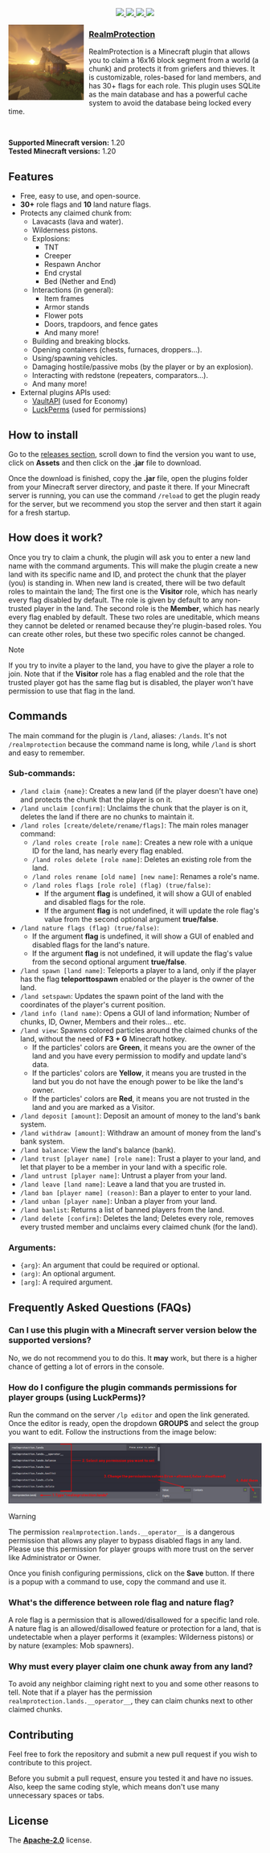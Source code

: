 <p align="center">
    <a href="https://github.com/TFAGaming/RealmProtection/releases/latest">
        <img src="https://img.shields.io/github/downloads/TFAGaming/RealmProtection/total?label=Downloads">
        <img src="https://img.shields.io/github/v/tag/TFAGaming/RealmProtection?label=Version">
        <img src="https://img.shields.io/github/license/TFAGaming/RealmProtection?label=License">
        <img src="https://img.shields.io/github/repo-size/TFAGaming/RealmProtection?label=Size">
    </a>
</p>

<img width="150" height="150" align="left" style="float: left; margin: 0 10px 10px 0;" alt="RealmProtection" src="images/realmprotection-icon.png">

<h3><u>RealmProtection</u></h3>

RealmProtection is a Minecraft plugin that allows you to claim a 16x16 block segment from a world (a chunk) and protects it from griefers and thieves. It is customizable, roles-based for land members, and has 30+ flags for each role. This plugin uses SQLite as the main database and has a powerful cache system to avoid the database being locked every time.

<br>

**Supported Minecraft version:** 1.20 <br>
**Tested Minecraft versions:** 1.20

## Features
- Free, easy to use, and open-source.
- **30+** role flags and **10** land nature flags.
- Protects any claimed chunk from:
    - Lavacasts (lava and water).
    - Wilderness pistons.
    - Explosions:
        - TNT
        - Creeper
        - Respawn Anchor
        - End crystal
        - Bed (Nether and End)
    - Interactions (in general):
        - Item frames
        - Armor stands
        - Flower pots
        - Doors, trapdoors, and fence gates
        - And many more!
    - Building and breaking blocks.
    - Opening containers (chests, furnaces, droppers...).
    - Using/spawning vehicles.
    - Damaging hostile/passive mobs (by the player or by an explosion).
    - Interacting with redstone (repeaters, comparators...).
    - And many more!
- External plugins APIs used:
    - [VaultAPI](https://github.com/MilkBowl/VaultAPI) (used for Economy)
    - [LuckPerms](https://github.com/LuckPerms/LuckPerms) (used for permissions)

## How to install

Go to the [releases section](https://github.com/TFAGaming/RealmProtector/releases), scroll down to find the version you want to use, click on **Assets** and then click on the **.jar** file to download.

Once the download is finished, copy the **.jar** file, open the plugins folder from your Minecraft server directory, and paste it there. If your Minecraft server is running, you can use the command `/reload` to get the plugin ready for the server, but we recommend you stop the server and then start it again for a fresh startup.

## How does it work?
Once you try to claim a chunk, the plugin will ask you to enter a new land name with the command arguments. This will make the plugin create a new land with its specific name and ID, and protect the chunk that the player (you) is standing in. When new land is created, there will be two default roles to maintain the land; The first one is the **Visitor** role, which has nearly every flag disabled by default. The role is given by default to any non-trusted player in the land. The second role is the **Member**, which has nearly every flag enabled by default. These two roles are uneditable, which means they cannot be deleted or renamed because they're plugin-based roles. You can create other roles, but these two specific roles cannot be changed.

> [!NOTE]
> If you try to invite a player to the land, you have to give the player a role to join. Note that if the **Visitor** role has a flag enabled and the role that the trusted player got has the same flag but is disabled, the player won't have permission to use that flag in the land.

## Commands
The main command for the plugin is `/land`, aliases: `/lands`. It's not `/realmprotection` because the command name is long, while `/land` is short and easy to remember.

### Sub-commands:
- `/land claim {name}`: Creates a new land (if the player doesn't have one) and protects the chunk that the player is on it.
- `/land unclaim [confirm]`: Unclaims the chunk that the player is on it, deletes the land if there are no chunks to maintain it.
- `/land roles [create/delete/rename/flags]`: The main roles manager command:
    - `/land roles create [role name]`: Creates a new role with a unique ID for the land, has nearly every flag enabled.
    - `/land roles delete [role name]`: Deletes an existing role from the land.
    - `/land roles rename [old name] [new name]`: Renames a role's name.
    - `/land roles flags [role role] (flag) (true/false)`:
        - If the argument **flag** is undefined, it will show a GUI of enabled and disabled flags for the role.
        - If the argument **flag** is not undefined, it will update the role flag's value from the second optional argument **true/false**.
- `/land nature flags (flag) (true/false)`:
    - If the argument **flag** is undefined, it will show a GUI of enabled and disabled flags for the land's nature.
    - If the argument **flag** is not undefined, it will update the flag's value from the second optional argument **true/false**.
- `/land spawn [land name]`: Teleports a player to a land, only if the player has the flag **teleporttospawn** enabled or the player is the owner of the land.
- `/land setspawn`: Updates the spawn point of the land with the coordinates of the player's current position.
- `/land info (land name)`: Opens a GUI of land information; Number of chunks, ID, Owner, Members and their roles... etc.
- `/land view`: Spawns colored particles around the claimed chunks of the land, without the need of **F3 + G** Minecraft hotkey.
    - If the particles' colors are **Green**, it means you are the owner of the land and you have every permission to modify and update land's data.
    - If the particles' colors are **Yellow**, it means you are trusted in the land but you do not have the enough power to be like the land's owner.
    - If the particles' colors are **Red**, it means you are not trusted in the land and you are marked as a Visitor.
- `/land deposit [amount]`: Deposit an amount of money to the land's bank system.
- `/land withdraw [amount]`: Withdraw an amount of money from the land's bank system.
- `/land balance`: View the land's balance (bank).
- `/land trust [player name] [role name]`: Trust a player to your land, and let that player to be a member in your land with a specific role.
- `/land untrust [player name]`: Untrust a player from your land.
- `/land leave [land name]`: Leave a land that you are trusted in.
- `/land ban [player name] (reason)`: Ban a player to enter to your land.
- `/land unban [player name]`: Unban a player from your land.
- `/land banlist`: Returns a list of banned players from the land.
- `/land delete [confirm]`: Deletes the land; Deletes every role, removes every trusted member and unclaims every claimed chunk (for the land).

### Arguments:
- `{arg}`: An argument that could be required or optional.
- `(arg)`: An optional argument.
- `[arg]`: A required argument.

## Frequently Asked Questions (FAQs)

### Can I use this plugin with a Minecraft server version below the supported versions?

No, we do not recommend you to do this. It **may** work, but there is a higher chance of getting a lot of errors in the console.

### How do I configure the plugin commands permissions for player groups (using LuckPerms)?

Run the command on the server `/lp editor` and open the link generated. Once the editor is ready, open the dropdown **GROUPS** and select the group you want to edit. Follow the instructions from the image below:

<img src="./images/img1.png">

> [!WARNING]  
> The permission `realmprotection.lands.__operator__` is a dangerous permission that allows any player to bypass disabled flags in any land. Please use this permission for player groups with more trust on the server like Administrator or Owner.

Once you finish configuring permissions, click on the **Save** button. If there is a popup with a command to use, copy the command and use it.

### What's the difference between role flag and nature flag?

A role flag is a permission that is allowed/disallowed for a specific land role. A nature flag is an allowed/disallowed feature or protection for a land, that is undetectable when a player performs it (examples: Wilderness pistons) or by nature (examples: Mob spawners).

### Why must every player claim one chunk away from any land?

To avoid any neighbor claiming right next to you and some other reasons to tell. Note that if a player has the permission `realmprotection.lands.__operator__`, they can claim chunks next to other claimed chunks.

## Contributing
Feel free to fork the repository and submit a new pull request if you wish to contribute to this project.

Before you submit a pull request, ensure you tested it and have no issues. Also, keep the same coding style, which means don't use many unnecessary spaces or tabs.

## License
The [**Apache-2.0**](./LICENSE) license.